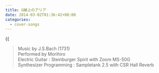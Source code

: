 ```yaml
---
title: G線上のアリア
date: 2014-03-02T01:36:42+00:00
categories:
  - cover-songs
---
```

{{<audio aria>}}

> Music by J.S.Bach (1731)  
> Performed by Morihiro  
> Electric Guitar : Steinburger Spirit with Zoom MS-50G  
> Synthesizer Programming : Sampletank 2.5 with CSR Hall Reverb  